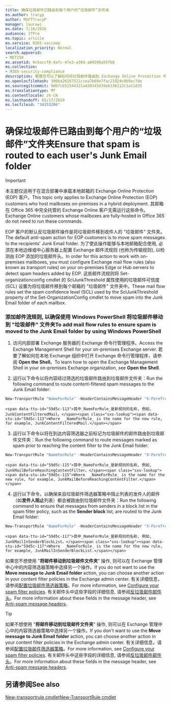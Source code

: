 ```yaml
---
title: 确保垃圾邮件已路由到每个用户的“垃圾邮件”文件夹
ms.author: tracyp
author: MSFTTracyP
manager: laurawi
ms.date: 7/16/2016
audience: ITPro
ms.topic: article
ms.service: O365-seccomp
localization_priority: Normal
search.appverid:
- MET150
ms.assetid: 0cbaccf8-4afc-47e3-a36d-a84598a55fb8
ms.collection:
- M365-security-compliance
description: 管理员可以了解如何将垃圾邮件路由到 Exchange Online Protection 中的用户垃圾邮件文件夹。
ms.openlocfilehash: 390ba26167521ccea7b69e7fac21924c0b9ec7de
ms.sourcegitcommit: 9d67cb52544321a430343d39eb336112c1a11d35
ms.translationtype: MT
ms.contentlocale: zh-CN
ms.lasthandoff: 05/17/2019
ms.locfileid: "34153206"
---
```

# <a name="ensure-that-spam-is-routed-to-each-users-junk-email-folder"></a><span data-ttu-id="59d5c-103">确保垃圾邮件已路由到每个用户的“垃圾邮件”文件夹</span><span class="sxs-lookup"><span data-stu-id="59d5c-103">Ensure that spam is routed to each user's Junk Email folder</span></span>

> [!IMPORTANT]
> <span data-ttu-id="59d5c-104">本主题仅适用于在混合部署中承载本地邮箱的 Exchange Online Protection (EOP) 客户。</span><span class="sxs-lookup"><span data-stu-id="59d5c-104">This topic only applies to Exchange Online Protection (EOP) customers who host mailboxes on-premises in a hybrid deployment.</span></span> <span data-ttu-id="59d5c-105">其邮箱在 Office 365 中完全托管的 Exchange Online 客户无需运行这些命令。</span><span class="sxs-lookup"><span data-stu-id="59d5c-105">Exchange Online customers whose mailboxes are fully-hosted in Office 365 do not need to run these commands.</span></span> 
  
<span data-ttu-id="59d5c-106">EOP 客户的默认反垃圾邮件操作是将垃圾邮件移到收件人的 "垃圾邮件" 文件夹。</span><span class="sxs-lookup"><span data-stu-id="59d5c-106">The default anti-spam action for EOP customers is to move spam messages to the recipients' Junk Email folder.</span></span> <span data-ttu-id="59d5c-107">为了使此操作能够与本地邮箱配合使用, 必须在本地边缘或中心服务器上配置 Exchange 邮件流规则 (也称为传输规则), 以检测由 EOP 添加的垃圾邮件头。</span><span class="sxs-lookup"><span data-stu-id="59d5c-107">In order for this action to work with on-premises mailboxes, you must configure Exchange mail flow rules (also known as transport rules) on your on-premises Edge or Hub servers to detect spam headers added by EOP.</span></span> <span data-ttu-id="59d5c-108">这些邮件流规则将 Set-organizationconfig cmdlet 的 SclJunkThreshold 属性使用的垃圾邮件可信度 (SCL) 设置为将垃圾邮件移到每个邮箱的 "垃圾邮件" 文件夹中。</span><span class="sxs-lookup"><span data-stu-id="59d5c-108">These mail flow rules set the spam confidence level (SCL) used by the SclJunkThreshold property of the Set-OrganizationConfig cmdlet to move spam into the Junk Email folder of each mailbox.</span></span> 
  
### <a name="to-add-mail-flow-rules-to-ensure-spam-is-moved-to-the-junk-email-folder-by-using-windows-powershell"></a><span data-ttu-id="59d5c-109">添加邮件流规则, 以确保使用 Windows PowerShell 将垃圾邮件移动到 "垃圾邮件" 文件夹</span><span class="sxs-lookup"><span data-stu-id="59d5c-109">To add mail flow rules to ensure spam is moved to the Junk Email folder by using Windows PowerShell</span></span>

1. <span data-ttu-id="59d5c-110">访问内部部署 Exchange 服务器的 Exchange 命令行管理程序。</span><span class="sxs-lookup"><span data-stu-id="59d5c-110">Access the Exchange Management Shell for your on-premises Exchange server.</span></span> <span data-ttu-id="59d5c-111">若要了解如何在本地 Exchange 组织中打开 Exchange 命令行管理程序，请参阅 **Open the Shell**。</span><span class="sxs-lookup"><span data-stu-id="59d5c-111">To learn how to open the Exchange Management Shell in your on-premises Exchange organization, see **Open the Shell**.</span></span>
    
2. <span data-ttu-id="59d5c-112">运行以下命令以将内容经过筛选的垃圾邮件路由到垃圾邮件文件夹：</span><span class="sxs-lookup"><span data-stu-id="59d5c-112">Run the following command to route content-filtered spam messages to the Junk Email folder:</span></span>
    
  ```Powershell
  New-TransportRule "NameForRule" -HeaderContainsMessageHeader "X-Forefront-Antispam-Report" -HeaderContainsWords "SFV:SPM" -SetSCL 6
  ```

    <span data-ttu-id="59d5c-113">其中_NameForRule_是新规则的名称, 例如, JunkContentFilteredMail。</span><span class="sxs-lookup"><span data-stu-id="59d5c-113">Where  _NameForRule_ is the name for the new rule, for example, JunkContentFilteredMail.</span></span> 
    
3. <span data-ttu-id="59d5c-114">运行以下命令以将在到达内容筛选器之前标记为垃圾邮件的邮件路由到垃圾邮件文件夹：</span><span class="sxs-lookup"><span data-stu-id="59d5c-114">Run the following command to route messages marked as spam prior to reaching the content filter to the Junk Email folder:</span></span>
    
  ```Powershell
  New-TransportRule "NameForRule" -HeaderContainsMessageHeader "X-Forefront-Antispam-Report" -HeaderContainsWords "SFV:SKS" -SetSCL 6
  ```

    <span data-ttu-id="59d5c-115">其中_NameForRule_是新规则的名称, 例如, JunkMailBeforeReachingContentFilter。</span><span class="sxs-lookup"><span data-stu-id="59d5c-115">Where  _NameForRule_ is the name for the new rule, for example, JunkMailBeforeReachingContentFilter.</span></span> 
    
4. <span data-ttu-id="59d5c-116">运行以下命令，以确保来自垃圾邮件筛选器策略中阻止列表的发件人的邮件（如**发件人阻止**列表）都会被路由到垃圾邮件文件夹：</span><span class="sxs-lookup"><span data-stu-id="59d5c-116">Run the following command to ensure that messages from senders in a block list in the spam filter policy, such as the **Sender block** list, are routed to the Junk Email folder:</span></span> 
    
  ```Powershell
  New-TransportRule "NameForRule" -HeaderContainsMessageHeader "X-Forefront-Antispam-Report" -HeaderContainsWords "SFV:SKB" -SetSCL 6
  ```

    <span data-ttu-id="59d5c-117">其中_NameForRule_是新规则的名称, 例如, JunkMailInSenderBlockList。</span><span class="sxs-lookup"><span data-stu-id="59d5c-117">Where  _NameForRule_ is the name for the new rule, for example, JunkMailInSenderBlockList.</span></span> 
    
<span data-ttu-id="59d5c-118">如果您不想使用 "**将邮件移动到垃圾邮件文件夹**" 操作, 则可以在 Exchange 管理中心中的内容筛选器策略中选择另一个操作。</span><span class="sxs-lookup"><span data-stu-id="59d5c-118">If you do not want to use the **Move message to Junk Email folder** action, you can choose another action in your content filter policies in the Exchange admin center.</span></span> <span data-ttu-id="59d5c-119">有关详细信息，请参阅[配置垃圾邮件筛选器策略](configure-your-spam-filter-policies.md)。</span><span class="sxs-lookup"><span data-stu-id="59d5c-119">For more information, see [Configure your spam filter policies](configure-your-spam-filter-policies.md).</span></span> <span data-ttu-id="59d5c-120">有关邮件头中这些字段的详细信息, 请参阅[反垃圾邮件邮件头](anti-spam-message-headers.md)。</span><span class="sxs-lookup"><span data-stu-id="59d5c-120">For more information about these fields in the message header, see [Anti-spam message headers](anti-spam-message-headers.md).</span></span>
  

> [!TIP]
> <span data-ttu-id="59d5c-121">如果不想使用 "**将邮件移动到垃圾邮件文件夹**" 操作, 则可以在 Exchange 管理中心中的内容筛选器策略中选择另一个操作。</span><span class="sxs-lookup"><span data-stu-id="59d5c-121">If you don't want to use the **Move message to Junk Email folder** action, you can choose another action in your content filter policies in the Exchange admin center.</span></span> <span data-ttu-id="59d5c-122">有关详细信息，请参阅[配置垃圾邮件筛选器策略](configure-your-spam-filter-policies.md)。</span><span class="sxs-lookup"><span data-stu-id="59d5c-122">For more information, see [Configure your spam filter policies](configure-your-spam-filter-policies.md).</span></span> <span data-ttu-id="59d5c-123">有关邮件头中这些字段的详细信息, 请参阅[反垃圾邮件邮件头](anti-spam-message-headers.md)。</span><span class="sxs-lookup"><span data-stu-id="59d5c-123">For more information about these fields in the message header, see [Anti-spam message headers](anti-spam-message-headers.md).</span></span>
> 
## <a name="see-also"></a><span data-ttu-id="59d5c-124">另请参阅</span><span class="sxs-lookup"><span data-stu-id="59d5c-124">See also</span></span>

[<span data-ttu-id="59d5c-125">New-transportrule cmdlet</span><span class="sxs-lookup"><span data-stu-id="59d5c-125">New-TransportRule cmdlet</span></span>](https://technet.microsoft.com/library/bb125138%28v=exchg.160%29.aspx)

